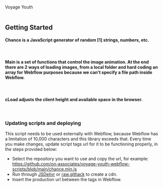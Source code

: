 Voyage Youth
<br />
<br />

## Getting Started


#### Chance is a JavaScript generator of random [1] strings, numbers, etc.
<br />

#### Main is a set of functions that control the image animation. At the end there are 2 ways of loading images, from a local folder and hard coding an array for Webflow purposes because we can't specify a file path inside Webflow.
<br />

#### cLoad adjusts the client height and available space in the browser.
<br />


### Updating scripts and deploying  

This script needs to be used externally with Webflow, because Webflow has a limitation of 10,000 characters and this library exceeds that. Every time you make changes, update script tags url for it to be functioning properly, in the steps provided below:

- Select the repository you want to use and copy the url, for example: https://github.com/on-associates/voyage-youth-webflow-scripts/blob/main/chance.min.js 
- Run through [JSDelivr](https://www.jsdelivr.com/) or [raw.githack](https://raw.githack.com) to create a cdn. 
- Insert the production url between the <script src=""></script> tags in Webflow.
